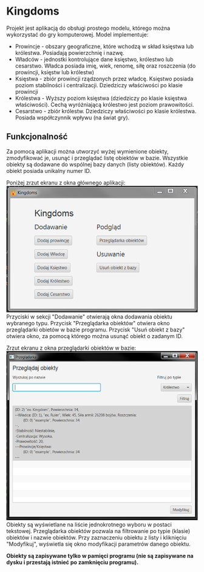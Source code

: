 # Kingdoms
Projekt jest aplikacją do obsługi prostego modelu, którego można wykorzystać do gry komputerowej. Model implementuje:
- Prowincje - obszary geograficzne, które wchodzą w skład księstwa lub królestwa. Posiadają powierzchnię i nazwę.
- Władców - jednostki kontrolujące dane księstwo, królestwo lub cesarstwo. Władca posiada imię, wiek, renomę, siłę oraz roszczenia (do prowincji, księstw lub królestw)
- Księstwa - zbiór prowincji rządzonych przez władcę. Księstwo posiada poziom stabilności i centralizacji. Dziedziczy właściwości po klasie prowincji
- Królestwa - Wyższy poziom księstwa (dziedziczy po klasie księstwa właściwości). Cechą wyróżniającą królestwo jest poziom prawowitości.
- Cesarstwo - zbiór królestw. Dziedziczy właściwości po klasie królestwa. Posiada współczynnik wpływu (na świat gry).

## Funkcjonalność
Za pomocą aplikacji można utworzyć wyżej wymienione obiekty, zmodyfikować je, usunąć i przeglądać listę obiektów w bazie.
Wszystkie obiekty są dodawane do wspólnej bazy danych (listy obiektów). Każdy obiekt posiada unikalny numer ID.

Poniżej zrzut ekranu z okna głównego aplikacji:
![alt Ekran główny aplikacji. Skecje 'Dodawanie', 'Przeglądanie' i 'Usuwanie'](main.png)
Przyciski w sekcji "Dodawanie" otwierają okna dodawania obiektu wybranego typu.
Przycisk "Przeglądarka obiektów" otwiera okno przeglądarki obietów w bazie programu.
Przycisk "Usuń obiekt z bazy" otwiera okno, za pomocą którego można usunąć obiekt o zadanym ID.

Zrzut ekranu z okna przeglądarki obiektów w bazie:
![alt Ekran przeglądarki obiektów w bazie.](browser.png)
Obiekty są wyświetlane na liście jednokrotnego wyboru w postaci tekstowej.
Przeglądarka obiektów pozwala na filtrowanie po typie (klasie) obiektów i nazwie obiektów.
Przy zaznaczeniu obiektu z listy i kliknięciu "Modyfikuj", wyświetla się okno modyfikacji parametrów danego obiektu.

**Obiekty są zapisywane tylko w pamięci programu (nie są zapisywane na dysku i przestają istnieć po zamknięciu programu).**
